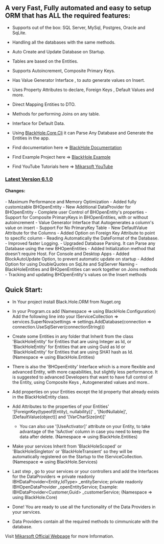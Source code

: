 <h2>A very Fast, Fully automated and easy to setup ORM that has ALL the required features:</h2>

- Supports out of the box: SQL Server, MySql, Postgres, Oracle and SqLite.
- Handling all the databases with the same methods.
- Auto Create and Update Database on Startup.
- Tables are based on the Entities.
- Supports Autoincrement, Composite Primary Keys.
- Has Value Generator Interface , to auto generate values on Insert.
- Uses Property Attributes to declare, Foreign Keys , Default Values and more.
- Direct Mapping Entities to DTO.
- Methods for performing Joins on any table.
- Interface for Default Data.
- Using [BlackHole.Core.Cli](https://www.nuget.org/packages/BlackHole.Core.Cli) it can Parse Any Database and Generate the Entities in the app.

- Find documentation here => [BlackHole Documentation](https://mikarsoft.com/BHDocumentation/index.html)
  
- Find Example Project here => [BlackHole Example](https://github.com/Mikarsoft/BlackHole-Example-Project)
  
- Find YouTube Tutorials here => [Mikarsoft YouTube](https://www.youtube.com/channel/UCSTW9V4wuY-nmLg0CRgL37w)


[<h3>Latest Version 6.1.0</h3>](https://www.nuget.org/packages/BlackHole.Core.ORM)

<h4>Changes:</h4>
- Maximum Performance and Memory Optimization
- Added fully customizable BHOpenEntity
- New Additional DataProvider for BHOpenEntity
- Complete user Control of  BHOpenEntity's properties
- Support for Composite PrimaryKeys in BHOpenEntities, with or without autoincrement
- Value Generator Interface that Autogenerates a column's value on insert
- Support For No PrimaryKey Table
- New DefaultValue Attribute for the Columns
- Added Option on Foreign Key Attribute to point to specific column
- Reading Automatically the DateFormat of the Database.
- Improved faster Logging.
- Upgraded Database Parsing. It can Parse any Database using the new BHOpenEntities
- Added Initialization method that doesn't require Host. For Console and Desktop Apps
- Added BlockAutoUpdate Option, to prevent automatic update on startup
- Added Option for using DoubleQuotes on SqLite and SqlServer Naming
- BlackHoleEntities and BHOpenEntities can work together on Joins methods
- Tracking and updating BHOpenEntity's values on the Insert methods

<h2>Quick Start:</h2>

- In Your project install Black.Hole.ORM from Nuget.org

- In your Program.cs add (Namespace => using BlackHole.Configuration)
  Add the following line into your IServiceCollection =>
    services.SuperNova(settings => settings.AddDatabase(connection => connection.UseSqlServer(connectionString)))

- Create some Entities in any folder that Inherit from the class 'BlackHoleEntity<int>' for Entities that are using Integer as Id,
  or 'BlackHoleEntity<Guid>' for Entities that are using Guid as Id
  or 'BlackHoleEntity<string>' for Entities that are using SHA1 hash as Id. (Namespace => using BlackHole.Entities)
  
- There is also the 'BHOpenEntity<Entity type>' Interface which is a more flexible and advanced Entity, with more capabilities, but slightly less performance.
  It is suggested to advanced Developers that want to have full control of the Entity, using Composite Keys , Autogenerated values and more..

- Add properties on your Entities except the Id property that already exists in the BlackHoleEntity class.

- Add Attributes to the properties of your Entities' 
  '[ForeignKey(typeof(Entity), nullability)]' , '[NotNullable]', [DefaultValue(object)] and '[VarCharSize(int)]'
  * You can also use '[UseActivator]' attribute on your Entity, to take advantage of the 'IsActive' column in case you need to keep the
  data after delete. (Namespace => using BlackHole.Entities)

- Make your services Inherit from 'BlackHoleScoped' or 'BlackHoleSingleton' or 'BlackHoleTransient' so they will be automatically
  registered on the Startup to the IServiceCollection. (Namespace => using BlackHole.Services)
  
 - Last step , go to your services or your controllers and add the Interfaces for the DataProviders =>
  private readonly IBHDataProvider<Entity,IdType> _entityService;
  private readonly IBHOpenDataProvider<BHOpenEntity> _openEntityService;
  Example: IBHDataProvider<Customer,Guid> _customerService; (Namespace => using BlackHole.Core)
  
 - Done! You are ready to use all the functionality of the Data Providers in your services.
 - Data Providers contain all the required methods to cimmunicate with the database.

Visit [Mikarsoft Official Webpage](https://mikarsoft.com/) for more Information.
